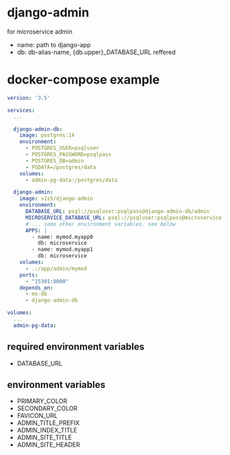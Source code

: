 # django-admin
for microservice admin

- name: path to django-app
- db: db-alias-name, {db.upper}_DATABASE_URL reffered

# docker-compose example
``` yaml
version: '3.5'

services:
  ...

  django-admin-db:
    image: postgres:14
    environment:
      - POSTGRES_USER=psqluser
      - POSTGRES_PASSWORD=psqlpass
      - POSTGRES_DB=admin
      - PGDATA=/postgres/data
    volumes:
      - admin-pg-data:/postgres/data

  django-admin:
    image: s1s5/django-admin
    environment:
      DATABASE_URL: psql://psqluser:psqlpass@django-admin-db/admin
      MICROSERVICE_DATABASE_URL: psql://psqluser:psqlpass@microservice-db/ms
      # ... some other environment variables. see below
      APPS: |
        - name: mymod.myapp0
          db: microservice
        - name: mymod.myapp1
          db: microservice
    volumes:
      - .:/app/admin/mymod
    ports:
      - "15301:8000"
    depends_on:
      - ms-db
      - django-admin-db

volumes:
  ...
  admin-pg-data:
```



## required environment variables
- DATABASE_URL

## environment variables
- PRIMARY_COLOR
- SECONDARY_COLOR
- FAVICON_URL
- ADMIN_TITLE_PREFIX
- ADMIN_INDEX_TITLE
- ADMIN_SITE_TITLE
- ADMIN_SITE_HEADER
